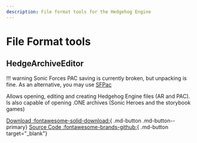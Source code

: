 ```yaml
---
description: File format tools for the Hedgehog Engine
---
```

# File Format tools

## HedgeArchiveEditor
!!! warning
    Sonic Forces PAC saving is currently broken, but unpacking is fine. As an alternative, you may use [SFPac](/tools/hedgehog-engine-2/wars/files/pac#SFPac)

Allows opening, editing and creating Hedgehog Engine files (AR and PAC). Is also capable of opening .ONE archives (Sonic Heroes and the storybook games)

[Download :fontawesome-solid-download:](https://github.com/HedgeDocs/HedgeDocs.github.io/releases/download/CompiledTools/HedgeArchiveEditor.zip){ .md-button .md-button--primary}
[Source Code :fontawesome-brands-github:](https://github.com/Radfordhound/HedgeLib/tree/master/HedgeTools/HedgeArchiveEditor){ .md-button target="_blank"}
